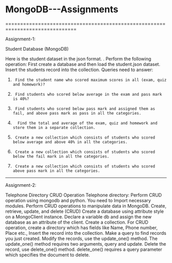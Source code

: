 # MongoDB---Assignments
==============================================================================

Assignment-1:

Student Database (MongoDB)


Here is the student dataset in the json format. .
Perform the following operation:
First create a database and then load the student.json dataset.
Insert the students record into the collection.
Queries need to answer:
1)      Find the student name who scored maximum scores in all (exam, quiz and homework)?
2)      Find students who scored below average in the exam and pass mark is 40%?
3)      Find students who scored below pass mark and assigned them as fail, and above pass mark as pass in all the categories.
4)       Find the total and average of the exam, quiz and homework and store them in a separate collection.
5)      Create a new collection which consists of students who scored below average and above 40% in all the categories.
6)      Create a new collection which consists of students who scored below the fail mark in all the categories.
7)      Create a new collection which consists of students who scored above pass mark in all the categories.

 ------------------------------------------------------------------------------------------------------------------------------------------------------------------------
 
Assignment-2: 
 
Telephone Directory CRUD Operation Telephone directory: Perform CRUD operation using mongodb and python. You need to Import necessary modules. Perform CRUD operations to manipulate data in MongoDB. Create, retrieve, update, and delete (CRUD) Create a database using attribute style on a MongoClient instance. Declare a variable db and assign the new database as an attribute of the client. Create a collection. For CRUD operation, create a directory which has fields like Name, Phone number, Place etc., Insert the record into the collection. Make a query to find records you just created. Modify the records, use the update_one() method. The update_one() method requires two arguments, query and update. Delete the record, use delete_one() method. delete_one() requires a query parameter which specifies the document to delete.
